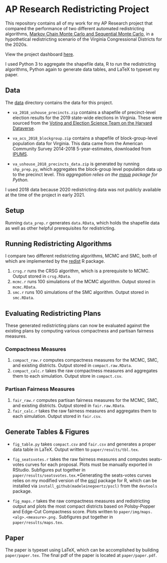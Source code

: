 # AP Research Redistricting Project

This repository contains all of my work for my AP Research project that compared the performance of two different automated redistricting algorithms, [Markov Chain Monte Carlo and Sequential Monte Carlo](https://github.com/kosukeimai/redist), in a hypothetical redistricting scenario of the Virginia Congressional Districts for the 2020s.

View the project dashboard [here](https://www.notion.so/AP-Research-Redistricting-Project-e065fd900cd747e4b692e51b6a6584b3).

I used Python 3 to aggregate the shapefile data, R to run the redistricting algorithms, Python again to generate data tables, and LaTeX to typeset my paper.

## Data

The [data](https://github.com/madeleinegoertz/ap-research-redistricting/tree/master/data) directory contains the data for this project.

* `va_2018_ushouse_precincts.zip` contains a shapefile of precinct-level election results for the 2019 state-wide elections in Virginia. These were sourced from the [Voting and Election Science Team on the Harvard Dataverse](https://dataverse.harvard.edu/file.xhtml?persistentId=doi:10.7910/DVN/UBKYRU/K8EV6K&version=34.0).
  
* `va_acs_2018_blockgroup.zip` contains a shapefile of block-group-level population data for Virginia. This data came from the American Community Survey 2014-2018 5-year-estimates, downloaded from [IPUMS](https://www.nhgis.org/).

* `va_ushouse_2018_precincts_data.zip` is generated by running `shp_prep.py`, which aggregates the block-group level population data up to the precinct level. *This aggregation relies on the [maup](https://github.com/mggg/maup) package for Python.*

I used 2018 data because 2020 redistricting data was not publicly available at the time of the project in early 2021.

## Setup

Running `data_prep.r` generates `data.RData`, which holds the shapefile data as well as other helpful prerequisites for redistricting.

## Running Redistricting Algorithms

I compare two different redistricting algorithms, MCMC and SMC, both of which are implemented by the [redist](https://github.com/kosukeimai/redist) R package.

1. `crsg.r` runs the CRSG algorithm, which is a prerequisite to MCMC. Output stored in `crsg.RData`.
2. `mcmc.r` runs 100 simulations of the MCMC algorithm. Output stored in `mcmc.RData`.
3. `smc.r` runs 100 simulations of the SMC algorithm. Output stored in `smc.RData`.

## Evaluating Redistricting Plans

These generated redistricting plans can now be evaluated against the existing plans by computing various compactness and partisan fairness measures.

### Compactness Measures

1. `compact_raw.r` computes compactness measures for the MCMC, SMC, and existing districts. Output stored in `compact.raw.RData`.
2. `compact_calc.r` takes the raw compactness measures and aggregates them to each simulation. Output store in `compact.csv`.

### Partisan Fairness Measures

1. `fair_raw.r` computes partisan fairness measures for the MCMC, SMC, and existing districts. Output stored in `fair.raw.RData`.
2. `fair_calc.r` takes the raw fairness measures and aggregates them to each simulation. Output stored in `fair.csv`.

## Generate Tables & Figures

* `fig_table.py` takes `compact.csv` and `fair.csv` and generates a proper data table in LaTeX. Output written to `paper/results/tbl.tex`.

* `fig_seatsvotes.r` takes the raw fairness measures and computes seats-votes curves for each proposal. Plots must be manually exported in RStudio. Subfigures put together in `paper/results/seatsvotes.tex`.*Generating the seats-votes curves relies on my modified version of the [pscl](https://github.com/madeleinegoertz/pscl/) package for R, which can be installed via `install_github(madeleinegoertz/pscl)` from the `devtools` package.

* `fig_maps.r` takes the raw compactness measures and redistricting output and plots the most compact districts based on Polsby-Popper and Edge-Cut Compactness score. Plots written to `paper/img/maps.<alg>.<measure>.png.` Subfigures put together in `paper/results/maps.tex`.

## Paper

The paper is typeset using LaTeX, which can be accomplished by building `paper/paper.tex`. The final pdf of the paper is located at `paper/paper.pdf`.
